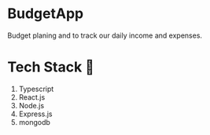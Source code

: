 # BudgetApp

Budget planing and to track our daily income and expenses.

# Tech Stack 📝
  
  1. Typescript
  2. React.js
  3. Node.js
  4. Express.js
  5. mongodb
  

